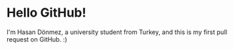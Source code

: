 # Hello GitHub!

I'm Hasan Dönmez, a university student from Turkey, and this is my first pull request on GitHub. :)
